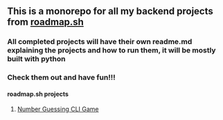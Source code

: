 ## This is a monorepo for all my backend projects from [roadmap.sh](https://roadmap.sh/backend/projects) 
### All completed projects will have their own readme.md explaining the projects and how to run them, it will be mostly built with python

### Check them out and have fun!!!
#### roadmap.sh projects
1. [Number Guessing CLI Game](https://roadmap.sh/projects/number-guessing-game)